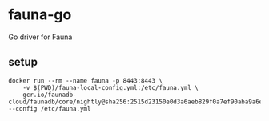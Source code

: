 # fauna-go
Go driver for Fauna

## setup

```shell
docker run --rm --name fauna -p 8443:8443 \
    -v $(PWD)/fauna-local-config.yml:/etc/fauna.yml \
    gcr.io/faunadb-cloud/faunadb/core/nightly@sha256:2515d23150e0d3a6aeb829f0a7ef90aba9a6e7d49f793f76aa9d09a28c9819b3 --config /etc/fauna.yml
```
